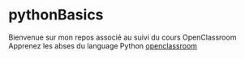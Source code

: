 # pythonBasics
Bienvenue sur mon repos associé au suivi du cours OpenClassroom Apprenez les abses du language Python
[openclassroom](https://openclassrooms.com/fr/courses/7168871-apprenez-les-bases-du-langage-python)